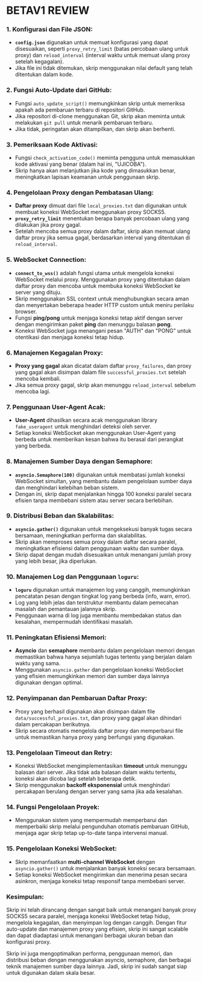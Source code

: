 # BETAV1 REVIEW 

### 1. **Konfigurasi dan File JSON**:
   - **`config.json`** digunakan untuk memuat konfigurasi yang dapat disesuaikan, seperti `proxy_retry_limit` (batas percobaan ulang untuk proxy) dan `reload_interval` (interval waktu untuk memuat ulang proxy setelah kegagalan).
   - Jika file ini tidak ditemukan, skrip menggunakan nilai default yang telah ditentukan dalam kode.

### 2. **Fungsi Auto-Update dari GitHub**:
   - Fungsi `auto_update_script()` memungkinkan skrip untuk memeriksa apakah ada pembaruan terbaru di repositori GitHub.
   - Jika repositori di-clone menggunakan Git, skrip akan meminta untuk melakukan `git pull` untuk menarik pembaruan terbaru.
   - Jika tidak, peringatan akan ditampilkan, dan skrip akan berhenti.

### 3. **Pemeriksaan Kode Aktivasi**:
   - Fungsi `check_activation_code()` meminta pengguna untuk memasukkan kode aktivasi yang benar (dalam hal ini, "UJICOBA").
   - Skrip hanya akan melanjutkan jika kode yang dimasukkan benar, meningkatkan lapisan keamanan untuk penggunaan skrip.

### 4. **Pengelolaan Proxy dengan Pembatasan Ulang**:
   - **Daftar proxy** dimuat dari file `local_proxies.txt` dan digunakan untuk membuat koneksi WebSocket menggunakan proxy SOCKS5.
   - **`proxy_retry_limit`** menentukan berapa banyak percobaan ulang yang dilakukan jika proxy gagal.
   - Setelah mencoba semua proxy dalam daftar, skrip akan memuat ulang daftar proxy jika semua gagal, berdasarkan interval yang ditentukan di `reload_interval`.

### 5. **WebSocket Connection**:
   - **`connect_to_wss()`** adalah fungsi utama untuk mengelola koneksi WebSocket melalui proxy. Menggunakan proxy yang ditentukan dalam daftar proxy dan mencoba untuk membuka koneksi WebSocket ke server yang dituju.
   - Skrip menggunakan SSL context untuk menghubungkan secara aman dan menyertakan beberapa header HTTP custom untuk meniru perilaku browser.
   - Fungsi **ping/pong** untuk menjaga koneksi tetap aktif dengan server dengan mengirimkan paket **ping** dan menunggu balasan **pong**.
   - Koneksi WebSocket juga menangani pesan "AUTH" dan "PONG" untuk otentikasi dan menjaga koneksi tetap hidup.

### 6. **Manajemen Kegagalan Proxy**:
   - **Proxy yang gagal** akan dicatat dalam daftar `proxy_failures`, dan proxy yang gagal akan disimpan dalam file `successful_proxies.txt` setelah mencoba kembali.
   - Jika semua proxy gagal, skrip akan menunggu `reload_interval` sebelum mencoba lagi.

### 7. **Penggunaan User-Agent Acak**:
   - **User-Agent** dihasilkan secara acak menggunakan library `fake_useragent` untuk menghindari deteksi oleh server.
   - Setiap koneksi WebSocket akan menggunakan User-Agent yang berbeda untuk memberikan kesan bahwa itu berasal dari perangkat yang berbeda.

### 8. **Manajemen Sumber Daya dengan Semaphore**:
   - **`asyncio.Semaphore(100)`** digunakan untuk membatasi jumlah koneksi WebSocket simultan, yang membantu dalam pengelolaan sumber daya dan menghindari kelebihan beban sistem.
   - Dengan ini, skrip dapat menjalankan hingga 100 koneksi paralel secara efisien tanpa membebani sistem atau server secara berlebihan.

### 9. **Distribusi Beban dan Skalabilitas**:
   - **`asyncio.gather()`** digunakan untuk mengeksekusi banyak tugas secara bersamaan, meningkatkan performa dan skalabilitas.
   - Skrip akan memproses semua proxy dalam daftar secara paralel, meningkatkan efisiensi dalam penggunaan waktu dan sumber daya.
   - Skrip dapat dengan mudah disesuaikan untuk menangani jumlah proxy yang lebih besar, jika diperlukan.

### 10. **Manajemen Log dan Penggunaan `loguru`**:
   - **`loguru`** digunakan untuk manajemen log yang canggih, memungkinkan pencatatan pesan dengan tingkat log yang berbeda (info, warn, error).
   - Log yang lebih jelas dan terstruktur membantu dalam pemecahan masalah dan pemantauan jalannya skrip.
   - Penggunaan warna di log juga membantu membedakan status dan kesalahan, mempermudah identifikasi masalah.

### 11. **Peningkatan Efisiensi Memori**:
   - **Asyncio** dan **semaphore** membantu dalam pengelolaan memori dengan memastikan bahwa hanya sejumlah tugas tertentu yang berjalan dalam waktu yang sama.
   - Menggunakan `asyncio.gather` dan pengelolaan koneksi WebSocket yang efisien memungkinkan memori dan sumber daya lainnya digunakan dengan optimal.

### 12. **Penyimpanan dan Pembaruan Daftar Proxy**:
   - Proxy yang berhasil digunakan akan disimpan dalam file `data/successful_proxies.txt`, dan proxy yang gagal akan dihindari dalam percakapan berikutnya.
   - Skrip secara otomatis mengelola daftar proxy dan memperbarui file untuk memastikan hanya proxy yang berfungsi yang digunakan.

### 13. **Pengelolaan Timeout dan Retry**:
   - Koneksi WebSocket mengimplementasikan **timeout** untuk menunggu balasan dari server. Jika tidak ada balasan dalam waktu tertentu, koneksi akan dicoba lagi setelah beberapa detik.
   - Skrip menggunakan **backoff eksponensial** untuk menghindari percakapan berulang dengan server yang sama jika ada kesalahan.

### 14. **Fungsi Pengelolaan Proyek**:
   - Menggunakan sistem yang mempermudah memperbarui dan memperbaiki skrip melalui pengunduhan otomatis pembaruan GitHub, menjaga agar skrip tetap up-to-date tanpa intervensi manual.

### 15. **Pengelolaan Koneksi WebSocket**:
   - Skrip memanfaatkan **multi-channel WebSocket** dengan `asyncio.gather()` untuk menjalankan banyak koneksi secara bersamaan.
   - Setiap koneksi WebSocket mengirimkan dan menerima pesan secara asinkron, menjaga koneksi tetap responsif tanpa membebani server.

### Kesimpulan:
Skrip ini telah dirancang dengan sangat baik untuk menangani banyak proxy SOCKS5 secara paralel, menjaga koneksi WebSocket tetap hidup, mengelola kegagalan, dan menyimpan log dengan canggih. Dengan fitur auto-update dan manajemen proxy yang efisien, skrip ini sangat scalable dan dapat diadaptasi untuk menangani berbagai ukuran beban dan konfigurasi proxy.

Skrip ini juga mengoptimalkan performa, penggunaan memori, dan distribusi beban dengan menggunakan asyncio, semaphore, dan berbagai teknik manajemen sumber daya lainnya. Jadi, skrip ini sudah sangat siap untuk digunakan dalam skala besar.
